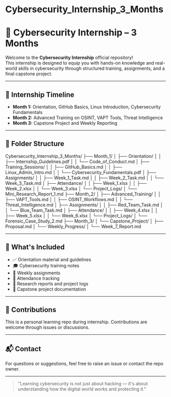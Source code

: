 # Cybersecurity_Internship_3_Months
# 🚀 Cybersecurity Internship – 3 Months

Welcome to the **Cybersecurity Internship** official repository!  
This internship is designed to equip you with hands-on knowledge and real-world skills in cybersecurity through structured training, assignments, and a final capstone project.

---

## 📅 Internship Timeline

- **Month 1:** Orientation, GitHub Basics, Linux Introduction, Cybersecurity Fundamentals
- **Month 2:** Advanced Training on OSINT, VAPT Tools, Threat Intelligence
- **Month 3:** Capstone Project and Weekly Reporting

---

## 📁 Folder Structure
Cybersecurity_Internship_3_Months/
├── Month_1/
│ ├── Orientation/
│ │ ├── Internship_Guidelines.pdf
│ │ └── Code_of_Conduct.md
│ ├── Training_Sessions/
│ │ ├── GitHub_Basics.md
│ │ ├── Linux_Admin_Intro.md
│ │ └── Cybersecurity_Fundamentals.pdf
│ ├── Assignments/
│ │ ├── Week_1_Task.md
│ │ ├── Week_2_Task.md
│ │ └── Week_3_Task.md
│ ├── Attendance/
│ │ ├── Week_1.xlsx
│ │ ├── Week_2.xlsx
│ │ └── Week_3.xlsx
│ └── Project_Logs/
│ └── Mini_Research_Report_1.md
├── Month_2/
│ ├── Advanced_Training/
│ │ ├── VAPT_Tools.md
│ │ ├── OSINT_Workflows.md
│ │ └── Threat_Intelligence.md
│ ├── Assignments/
│ │ ├── Red_Team_Task.md
│ │ └── Blue_Team_Task.md
│ ├── Attendance/
│ │ ├── Week_4.xlsx
│ │ ├── Week_5.xlsx
│ │ └── Week_6.xlsx
│ └── Project_Logs/
│ └── Forensic_Case_Study_2.md
├── Month_3/
│ └── Capstone_Project/
│ ├── Proposal.md
│ └── Weekly_Progress/
│ └── Week_7_Report.md


---

## 📌 What's Included

- ✅ Orientation material and guidelines
- 🎓 Cybersecurity training notes
- 📝 Weekly assignments
- 📅 Attendance tracking
- 🧪 Research reports and project logs
- 🧠 Capstone project documentation

---

## 🙌 Contributions

This is a personal learning repo during internship. Contributions are welcome through issues or discussions.

---

## 📬 Contact

For questions or suggestions, feel free to raise an issue or contact the repo owner.

---

> "Learning cybersecurity is not just about hacking — it's about understanding how the digital world works and protecting it."



